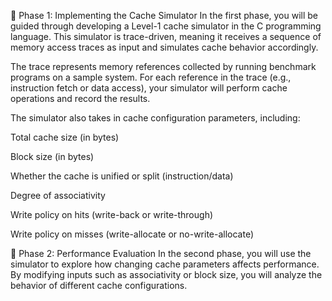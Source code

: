 🔹 Phase 1: Implementing the Cache Simulator
In the first phase, you will be guided through developing a Level-1 cache simulator in the C programming language. This simulator is trace-driven, meaning it receives a sequence of memory access traces as input and simulates cache behavior accordingly.

The trace represents memory references collected by running benchmark programs on a sample system. For each reference in the trace (e.g., instruction fetch or data access), your simulator will perform cache operations and record the results.

The simulator also takes in cache configuration parameters, including:

Total cache size (in bytes)

Block size (in bytes)

Whether the cache is unified or split (instruction/data)

Degree of associativity

Write policy on hits (write-back or write-through)

Write policy on misses (write-allocate or no-write-allocate)

🔹 Phase 2: Performance Evaluation
In the second phase, you will use the simulator to explore how changing cache parameters affects performance. By modifying inputs such as associativity or block size, you will analyze the behavior of different cache configurations.

